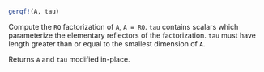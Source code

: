 ```julia
gerqf!(A, tau)
```

Compute the `RQ` factorization of `A`, `A = RQ`. `tau` contains scalars which parameterize the elementary reflectors of the factorization. `tau` must have length greater than or equal to the smallest dimension of `A`.

Returns `A` and `tau` modified in-place.
